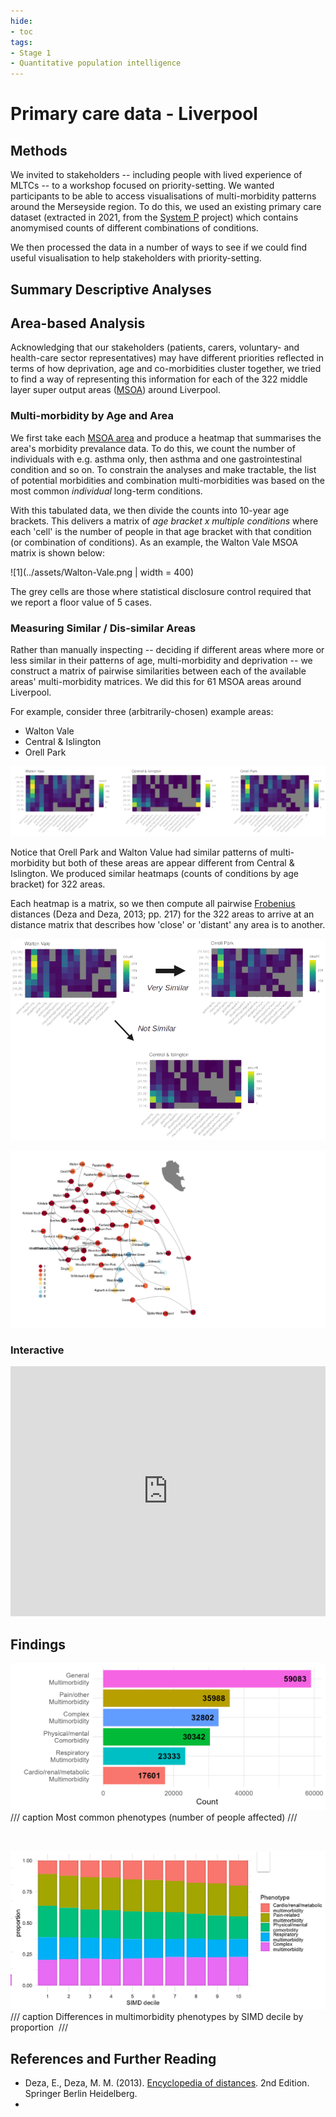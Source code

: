 ```yaml
---
hide:
- toc
tags:
- Stage 1
- Quantitative population intelligence
---
```


# Primary care data - Liverpool

## Methods
We invited to stakeholders -- including people with lived experience of MLTCs -- to a workshop focused on priority-setting.  We wanted participants to be able to access visualisations of multi-morbidity patterns around the Merseyside region.  To do this, we used an existing primary care dataset (extracted in 2021, from the [System P](https://www.strategyunitwm.nhs.uk/system-p) project) which contains anomymised counts of different combinations of conditions. 

We then processed the data in a number of ways to see if we could find useful visualisation to help stakeholders with priority-setting.

## Summary Descriptive Analyses

## Area-based Analysis
Acknowledging that our stakeholders (patients, carers, voluntary- and health-care sector representatives) may have different priorities reflected in terms of how deprivation, age and co-morbidities cluster together, we tried to find a way of representing this information for each of the 322 middle layer super output areas ([MSOA](https://www.ons.gov.uk/methodology/geography/ukgeographies/statisticalgeographies)) around Liverpool.   

### Multi-morbidity by Age and Area
We first take each [MSOA area](https://www.ons.gov.uk/methodology/geography/ukgeographies/statisticalgeographies) and produce a heatmap that summarises the area's morbidity prevalance data.  To do this, we count the number of individuals with e.g. asthma only, then asthma and one gastrointestinal condition and so on. To constrain the analyses and make tractable, the list of potential morbidities and combination multi-morbidities was based on the most common *individual* long-term conditions.  

With this tabulated data, we then divide the counts into 10-year age brackets.  This delivers a matrix of *age bracket x multiple conditions* where each 'cell' is the number of people in that age bracket with that condition (or combination of conditions).  As an example, the Walton Vale MSOA matrix is shown below:

![1](../assets/Walton-Vale.png | width = 400)

The grey cells are those where statistical disclosure control required that we report a floor value of 5 cases.

### Measuring Similar / Dis-similar Areas
Rather than manually inspecting -- deciding if different areas where more or less similar in their patterns of age, multi-morbidity and deprivation -- we construct a matrix of pairwise similarities between each of the available areas' multi-morbidity matrices.  We did this for 61 MSOA areas around Liverpool.

For example, consider three (arbitrarily-chosen) example areas:

  * Walton Vale
  * Central & Islington
  * Orell Park

![1](../assets/example-3-areas.png)

Notice that Orell Park and Walton Value had similar patterns of multi-morbidity but both of these areas are appear different from Central & Islington.  We produced similar heatmaps (counts of conditions by age bracket) for 322 areas.

Each heatmap is a matrix, so we then compute all pairwise [Frobenius](https://en.wikipedia.org/wiki/Matrix_norm#Frobenius_norm) distances (Deza and Deza, 2013; pp. 217) for the 322 areas to arrive at an distance matrix that describes how 'close' or 'distant' any area is to another.

![1](../assets/example-similarity.png)

![1](../assets/composite-network-plot-for-web.png)

### Interactive

<iframe src="https://systematic-nihr.github.io/network-interactive-example/networkInteractive1.html" title="D3" width="100%" height="400" style="border:none;"></iframe>
<br />


## Findings 

![1](../assets/glasgow-hi-1.PNG)
/// caption
Most common phenotypes (number of people affected)
///

<br>

![2](../assets/glasgow-hi-2.PNG)
/// caption
Differences in multimorbidity phenotypes by SIMD decile by proportion 
///

## References and Further Reading
 * Deza, E., Deza, M. M. (2013). [Encyclopedia of distances](https://link.springer.com/book/10.1007/978-3-662-52844-0). 2nd Edition. Springer Berlin Heidelberg.
 * 
